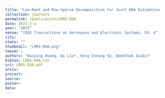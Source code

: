 ```yaml
---
title: "Low-Rank and Row-Sparse Decomposition for Joint DOA Estimation and Distorted Sensor Detection"
collection: journals
permalink: /publication/LRRS-DOA
date: 2023-2-1
year: "2023"
venue: "IEEE Transactions on Aerospace and Electronic Systems, 59, 4"
city: 
state: ""
thumbnail: "LRRS-DOA.png"
teaser : 
authors: "Huiping Huang, Qi Liu*, Hing Cheung So, Abdelhak Zoubir"
bibtex: LRRS-DOA.txt
uri: LRRS-DOA.pdf
arxiv: 
project: 
source: 
poster: 
data:
---
```

